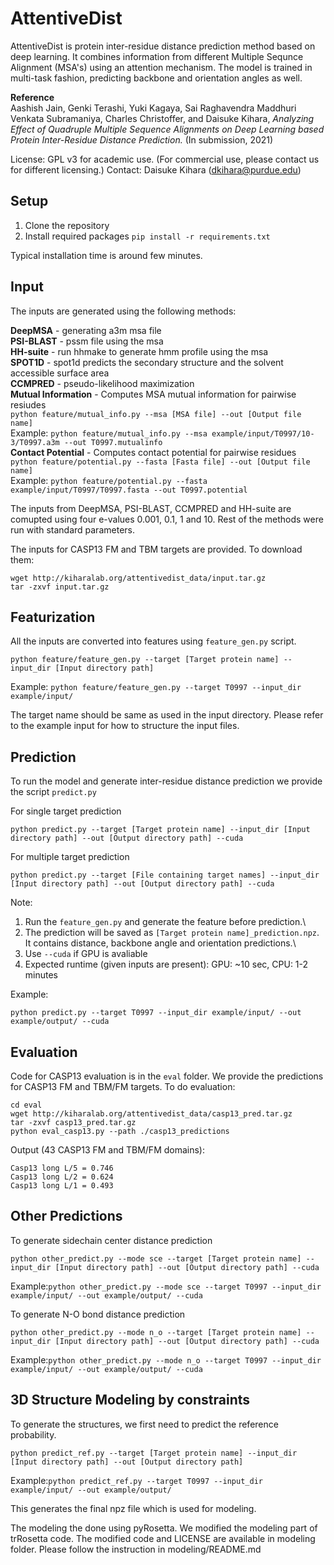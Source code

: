 # AttentiveDist

AttentiveDist is protein inter-residue distance prediction method based on deep learning. It combines information from different Multiple Sequnce Alignment (MSA's) using an attention mechanism.
The model is trained in multi-task fashion, predicting backbone and orientation angles as well.

**Reference**\
Aashish Jain, Genki Terashi, Yuki Kagaya, Sai Raghavendra Maddhuri Venkata Subramaniya, Charles Christoffer, and Daisuke Kihara, *Analyzing Effect of Quadruple Multiple Sequence Alignments on Deep Learning based Protein Inter-Residue Distance Prediction.* (In submission, 2021)

License: GPL v3 for academic use. (For commercial use, please contact us for different licensing.)
Contact: Daisuke Kihara ([dkihara@purdue.edu](mailto:dkihara@purdue.edu))

## Setup
1. Clone the repository
2. Install required packages
	`pip install -r requirements.txt`

Typical installation time is around few minutes.

## Input

The inputs are generated using the following methods:

**DeepMSA** - generating a3m msa file\
**PSI-BLAST** - pssm file using the msa\
**HH-suite** - run hhmake to generate hmm profile using the msa\
**SPOT1D** - spot1d predicts the secondary structure and the solvent accessible surface area\
**CCMPRED** - pseudo-likelihood maximization\
**Mutual Information** - Computes MSA mutual information for pairwise resiudes\
`python feature/mutual_info.py --msa [MSA file] --out [Output file name]`\
Example: `python feature/mutual_info.py --msa example/input/T0997/10-3/T0997.a3m --out T0997.mutualinfo`\
**Contact Potential** - Computes contact potential for pairwise residues\
`python feature/potential.py --fasta [Fasta file] --out [Output file name]`\
Example: `python feature/potential.py --fasta example/input/T0997/T0997.fasta --out T0997.potential`

The inputs from DeepMSA, PSI-BLAST, CCMPRED and HH-suite are comupted using four e-values 0.001, 0.1, 1 and 10. Rest of the methods were run with standard parameters.

The inputs for CASP13 FM and TBM targets are provided. To download them:
```
wget http://kiharalab.org/attentivedist_data/input.tar.gz
tar -zxvf input.tar.gz	
```


## Featurization
All the inputs are converted into features using `feature_gen.py` script.
```
python feature/feature_gen.py --target [Target protein name] --input_dir [Input directory path]
```
Example:
`python feature/feature_gen.py --target T0997 --input_dir example/input/`

The target name should be same as used in the input directory. Please refer to the example input for how to structure the input files.

## Prediction
To run the model and generate inter-residue distance prediction we provide the script `predict.py`

For single target prediction
```
python predict.py --target [Target protein name] --input_dir [Input directory path] --out [Output directory path] --cuda
```
For multiple target prediction
```
python predict.py --target [File containing target names] --input_dir [Input directory path] --out [Output directory path] --cuda
```
Note:
1. Run the `feature_gen.py` and generate the feature before prediction.\
2. The prediction will be saved as `[Target protein name]_prediction.npz`. It contains distance, backbone angle and orientation predictions.\
3. Use `--cuda` if GPU is avaliable
4. Expected runtime (given inputs are present):
	GPU: ~10 sec,
	CPU: 1-2 minutes

Example:
```	
python predict.py --target T0997 --input_dir example/input/ --out example/output/ --cuda
```

## Evaluation
Code for CASP13 evaluation is in the `eval` folder.
We provide the predictions for CASP13 FM and TBM/FM targets. To do evaluation:
```
cd eval
wget http://kiharalab.org/attentivedist_data/casp13_pred.tar.gz
tar -zxvf casp13_pred.tar.gz
python eval_casp13.py --path ./casp13_predictions
```
Output (43 CASP13 FM and TBM/FM domains):
```
Casp13 long L/5 = 0.746
Casp13 long L/2 = 0.624
Casp13 long L/1 = 0.493
```

## Other Predictions
To generate sidechain center distance prediction
```
python other_predict.py --mode sce --target [Target protein name] --input_dir [Input directory path] --out [Output directory path] --cuda
```
Example:`python other_predict.py --mode sce --target T0997 --input_dir example/input/ --out example/output/ --cuda`

To generate N-O bond distance prediction
```
python other_predict.py --mode n_o --target [Target protein name] --input_dir [Input directory path] --out [Output directory path] --cuda
```
Example:`python other_predict.py --mode n_o --target T0997 --input_dir example/input/ --out example/output/ --cuda`

## 3D Structure Modeling by constraints

To generate the structures, we first need to predict the reference probability.
```
python predict_ref.py --target [Target protein name] --input_dir [Input directory path] --out [Output directory path]
```
Example:`python predict_ref.py --target T0997 --input_dir example/input/ --out example/output/`

This generates the final npz file which is used for modeling.

The modeling the done using pyRosetta. We modified the modeling part of trRosetta code. The modified code and LICENSE are available in modeling folder.
Please follow the instruction in modeling/README.md
